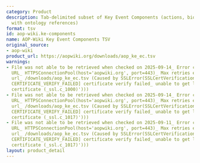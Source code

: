 ```yaml
---
category: Product
description: Tab-delimited subset of Key Event Components (actions, biological objects/processes
  with ontology references)
format: tsv
id: aop-wiki.ke-components
name: AOP-Wiki Key Event Components TSV
original_source:
- aop-wiki
product_url: https://aopwiki.org/downloads/aop_ke_ec.tsv
warnings:
- File was not able to be retrieved when checked on 2025-09-14_ Error connecting to
  URL_ HTTPSConnectionPool(host='aopwiki.org', port=443)_ Max retries exceeded with
  url_ /downloads/aop_ke_ec.tsv (Caused by SSLError(SSLCertVerificationError(1, '[SSL_
  CERTIFICATE_VERIFY_FAILED] certificate verify failed_ unable to get local issuer
  certificate (_ssl.c_1000)')))
- File was not able to be retrieved when checked on 2025-09-14_ Error connecting to
  URL_ HTTPSConnectionPool(host='aopwiki.org', port=443)_ Max retries exceeded with
  url_ /downloads/aop_ke_ec.tsv (Caused by SSLError(SSLCertVerificationError(1, '[SSL_
  CERTIFICATE_VERIFY_FAILED] certificate verify failed_ unable to get local issuer
  certificate (_ssl.c_1017)')))
- File was not able to be retrieved when checked on 2025-09-11_ Error connecting to
  URL_ HTTPSConnectionPool(host='aopwiki.org', port=443)_ Max retries exceeded with
  url_ /downloads/aop_ke_ec.tsv (Caused by SSLError(SSLCertVerificationError(1, '[SSL_
  CERTIFICATE_VERIFY_FAILED] certificate verify failed_ unable to get local issuer
  certificate (_ssl.c_1017)')))
layout: product_detail
---
```

